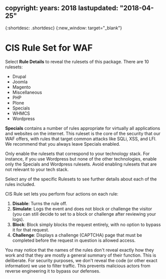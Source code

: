 copyright:
  years: 2018
lastupdated: "2018-04-25"
---

{:shortdesc: .shortdesc}
{:new_window: target="_blank"}



# CIS Rule Set for WAF

Select **Rule Details** to reveal the rulesets of this package. There are 10 rulesets:

* Drupal
* Joomla
* Magento
* Miscellaneous
* PHP
* Plone
* Specials
* WHMCS
* Wordpress

**Specials** contains a number of rules appropriate for virtually all applications and websites on the internet. This ruleset is the core of the security that our WAF offers, with rules that target common attacks like SQLi, XSS, and LFI. We recommend that you always leave Specials enabled.

Only enable the rulesets that correspond to your technology stack. For instance, if you use Wordpress but none of the other technologies, enable only the Specials and Wordpress rulesets. Avoid enabling rulesets that are not relevant to your tech stack.

Select any of the specific Rulesets to see further details about each of the rules included.

CIS Rule set lets you perform four actions on each rule:
1. **Disable**: Turns the rule off.
2. **Simulate**: Logs the event and does not block or challenge the visitor (you can still decide to set to a block or challenge after reviewing your logs).
3. **Block**: Block simply blocks the request entirely, with no option to bypass it for that request.
4. **Challenge**: Displays a challenge (CAPTCHA) page that must be completed before the request in question is allowed access.

You may notice that the names of the rules don't reveal exactly how they work and that they are mostly a general summary of their function. This is deliberate.  For security purposes, we don't reveal the code (or other exact information) we use to filter traffic. This prevents malicious actors from reverse engineering it to bypass our defenses. 
